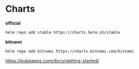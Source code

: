#  Charts 

**official**
```
helm repo add stable https://charts.helm.sh/stable
```

**bitnami**

```
helm repo add bitnami https://charts.bitnami.com/bitnami  
```

https://kubeapps.com/docs/getting-started/    

